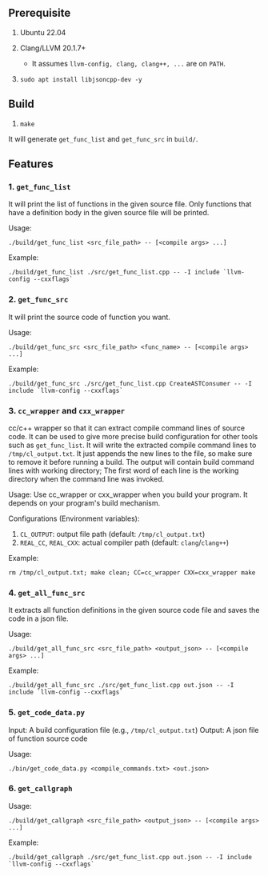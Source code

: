 ## Prerequisite

1. Ubuntu 22.04

2. Clang/LLVM 20.1.7+
    * It assumes `llvm-config, clang, clang++, ...` are on `PATH`.

3. `sudo apt install libjsoncpp-dev -y`

## Build
1. `make`

It will generate `get_func_list` and `get_func_src` in `build/`.

## Features

### 1. `get_func_list`

It will print the list of functions in the given source file.
Only functions that have a definition body in the given source file will be printed.

Usage:
```
./build/get_func_list <src_file_path> -- [<compile args> ...]
```

Example:
```
./build/get_func_list ./src/get_func_list.cpp -- -I include `llvm-config --cxxflags`
```


### 2. `get_func_src`

It will print the source code of function you want.

Usage:
```
./build/get_func_src <src_file_path> <func_name> -- [<compile args> ...]
```

Example:
```
./build/get_func_src ./src/get_func_list.cpp CreateASTConsumer -- -I include `llvm-config --cxxflags`
```

### 3. `cc_wrapper` and `cxx_wrapper`

cc/c++ wrapper so that it can extract compile command lines of source code.
It can be used to give more precise build configuration for other tools such as `get_func_list`.
It will write the extracted compile command lines to `/tmp/cl_output.txt`.
It just appends the new lines to the file, so make sure to remove it before running a build.
The output will contain build command lines with working directory;
The first word of each line is the working directory when the command line was invoked.

Usage:
Use cc_wrapper or cxx_wrapper when you build your program. It depends on your program's build mechanism.

Configurations (Environment variables):
1. `CL_OUTPUT`: output file path (default: `/tmp/cl_output.txt`)
2. `REAL_CC`, `REAL_CXX`: actual compiler path (default: `clang`/`clang++`)

Example:
```
rm /tmp/cl_output.txt; make clean; CC=cc_wrapper CXX=cxx_wrapper make
```


### 4. `get_all_func_src`

It extracts all function definitions in the given source code file and saves the code in a json file.

Usage:
```
./build/get_all_func_src <src_file_path> <output_json> -- [<compile args> ...]
```

Example:
```
./build/get_all_func_src ./src/get_func_list.cpp out.json -- -I include `llvm-config --cxxflags`
```

### 5. `get_code_data.py`

Input: A build configuration file (e.g., `/tmp/cl_output.txt`)
Output: A json file of function source code

Usage:
```
./bin/get_code_data.py <compile_commands.txt> <out.json>
```

### 6. `get_callgraph`

Usage:
```
./build/get_callgraph <src_file_path> <output_json> -- [<compile args> ...]
```

Example:
```
./build/get_callgraph ./src/get_func_list.cpp out.json -- -I include `llvm-config --cxxflags`
```
